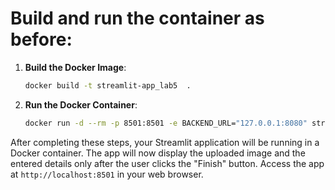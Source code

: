 
# Build and run the container as before:

1. **Build the Docker Image**:
   ```bash
   docker build -t streamlit-app_lab5  .
   ```

2. **Run the Docker Container**:
   ```bash
   docker run -d --rm -p 8501:8501 -e BACKEND_URL="127.0.0.1:8080" streamlit-app_lab5 
   ```

After completing these steps, your Streamlit application will be running in a Docker container. The app will now display the uploaded image and the entered details only after the user clicks the "Finish" button. Access the app at `http://localhost:8501` in your web browser.